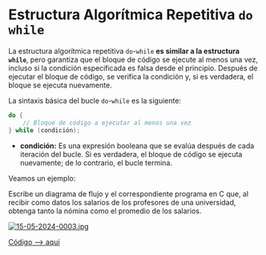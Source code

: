 # Estructura Algorítmica Repetitiva `do while`

La estructura algorítmica repetitiva `do`-`while` **es similar a la estructura `while`**, pero garantiza que el bloque de código se ejecute al menos una vez, incluso si la condición especificada es falsa desde el principio. Después de ejecutar el bloque de código, se verifica la condición y, si es verdadera, el bloque se ejecuta nuevamente.

La sintaxis básica del bucle `do`-`while` es la siguiente:

```c
do {
    // Bloque de código a ejecutar al menos una vez
} while (condición);
```

- **condición:** Es una expresión booleana que se evalúa después de cada iteración del bucle. Si es verdadera, el bloque de código se ejecuta nuevamente; de lo contrario, el bucle termina.

Veamos un ejemplo:

Escribe un diagrama de flujo y el correspondiente programa en C que, al recibir como datos los salarios de los profesores de una universidad, obtenga tanto la nómina como el promedio de los salarios.

[![15-05-2024-0003.jpg](https://i.postimg.cc/DzQkjrkB/15-05-2024-0003.jpg)](https://postimg.cc/VSNV5bNC)


[Código --> aquí](do-while.c)